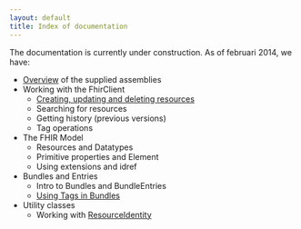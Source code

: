 ```yaml
---
layout: default
title: Index of documentation
---
```


The documentation is currently under construction. As of februari 2014, we have:

* [Overview] of the supplied assemblies
* Working with the FhirClient
	* [Creating, updating and deleting resources][clientcrud] 
	* Searching for resources
	* Getting history (previous versions)
	* Tag operations
* The FHIR Model
	* Resources and Datatypes
	* Primitive properties and Element
	* Using extensions and idref
* Bundles and Entries
	* Intro to Bundles and BundleEntries
	* [Using Tags in Bundles][tagsbundles]
* Utility classes
	* Working with [ResourceIdentity]   



[Overview]: assemblies-overview.html
[tagsbundles]: tags-in-bundles.html
[ResourceIdentity]: resource-identity.html
[clientcrud]: client-crud.html
